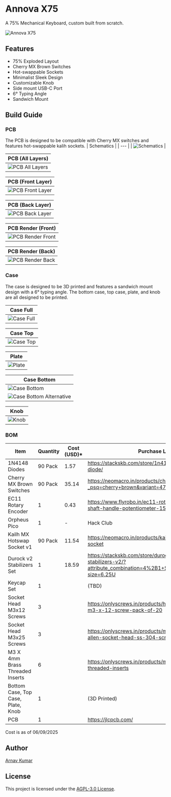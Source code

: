 # Annova X75

A 75% Mechanical Keyboard, custom built from scratch.

![Annova X75](/renders/0.png)

## Features
- 75% Exploded Layout
- Cherry MX Brown Switches
- Hot-swappable Sockets
- Minimalist Sleek Design
- Customizable Knob
- Side mount USB-C Port
- 6° Typing Angle
- Sandwich Mount


## Build Guide

### PCB
The PCB is designed to be compatible with Cherry MX switches and features hot-swappable kalih sockets.
| Schematics |
| --- |
| ![Schematics](/assets/schematics.svg) |

| PCB (All Layers)|
| --- |
| ![PCB All Layers](/assets/pcb_full.svg) |

| PCB (Front Layer)|
| --- |
| ![PCB Front Layer](/assets/pcb_front.svg) |

| PCB (Back Layer)|
| --- |
| ![PCB Back Layer](/assets/pcb_back.svg) |

| PCB Render (Front)|
| --- |
| ![PCB Render Front](/assets/pcb_front_render.png) |

| PCB Render (Back)|
| --- |
| ![PCB Render Back](/assets/pcb_back_render.png) |

### Case

The case is designed to be 3D printed and features a sandwich mount design with a 6° typing angle. The bottom case, top case, plate, and knob are all designed to be printed.

| Case Full|
| --- |
| ![Case Full](/renders/1.png) |

| Case Top|
| --- |
| ![Case Top](/renders/2.png) |

| Plate|
| --- |
| ![Plate](/renders/3.png) |

| Case Bottom|
| --- |
| ![Case Bottom](/renders/4.png) |
| ![Case Bottom Alternative](/renders/5.png) |

| Knob|
| --- |
| ![Knob](/renders/6.png) |

### BOM


| Item                               | Quantity | Cost (USD)* | Purchase Link                                                                                                                  |
| ---------------------------------- | -------- | ----------- | ------------------------------------------------------------------------------------------------------------------------------ |
| 1N4148 Diodes                      | 90 Pack  | 1.57        | https://stackskb.com/store/1n4148-through-hole-diode/                                                                          |
| Cherry MX Brown Switches           | 90 Pack  | 35.14       | https://neomacro.in/products/cherry-mx-switches?_psq=cherry+brown&variant=47150319141142                                       |
| EC11 Rotary Encoder                | 1        | 0.43        | https://www.flyrobo.in/ec11-rotary-encoder-half-shaft-handle-potentiometer-15mm                                                |
| Orpheus Pico                       | 1        | -           | Hack Club                                                                                                                      |
| Kailh MX Hotswap Socket v1         | 90 Pack  | 11.54       | https://neomacro.in/products/kailh-mx-hotswap-socket                                                                           |
| Durock v2 Stabilizers Set          | 1        | 18.59       | https://stackskb.com/store/durock-clear-screw-in-stabilizers-v2/?attribute_combination=4%2B1+Set&attribute_spacebar-size=6.25U |
| Keycap Set                         | 1        |             | (TBD)                                                                                                                          |
| Socket Head M3x12 Screws           | 3        |             | https://onlyscrews.in/products/hex-allen-socket-head-m3-x-12-screw-pack-of-20                                                  |
| Socket Head M3x25 Screws           | 3        |             | https://onlyscrews.in/products/m3-x-25mm-hex-allen-socket-head-ss-304-screw                                                    |
| M3 X 4mm Brass Threaded Inserts    | 6        |             | https://onlyscrews.in/products/m4-x-4mm-brass-threaded-inserts                                                                 |
| Bottom Case, Top Case, Plate, Knob | 1        |             | (3D Printed)                                                                                                                   |
| PCB                                | 1        |             | https://jlcpcb.com/                                                                                                            |

Cost is as of 06/09/2025

## Author
[Arnav Kumar](https://github.com/arnav-kr)

## License
This project is licensed under the [AGPL-3.0 License](LICENSE).